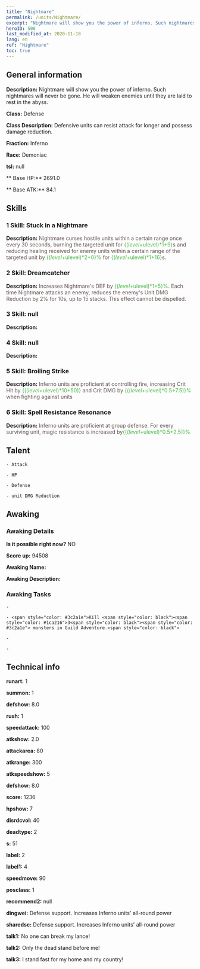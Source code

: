 ```yaml
---
title: "Nightmare"
permalink: /units/Nightmare/
excerpt: "Nightmare will show you the power of inferno. Such nightmares will never be gone. He will weaken enemies until they are laid to rest in the abyss."
heroID: 508
last_modified_at: 2020-11-18
lang: en
ref: "Nightmare"
toc: true
---
```

## General information
 **Description:** Nightmare will show you the power of inferno. Such nightmares will never be gone. He will weaken enemies until they are laid to rest in the abyss.

 **Class:** Defense

 **Class Description:** Defensive units can resist attack for longer and possess damage reduction.

 **Fraction:** Inferno

 **Race:** Demoniac

 **tsl:** null

 ** Base HP:** 2691.0

 ** Base ATK:** 84.1

## Skills
### 1 Skill: Stuck in a Nightmare
 **Description:** <span style="color: #645252">Nightmare curses hostile units within a certain range once every 30 seconds, burning the targeted unit for <span style="color: black"><span style="color: #48b946">{($level+$ulevel)*1+9}<span style="color: black"><span style="color: #645252">s and reducing healing received for enemy units within a certain range of the targeted unit by <span style="color: black"><span style="color: #48b946">{($level+$ulevel)*2+0}%<span style="color: black"><span style="color: #645252"> for <span style="color: black"><span style="color: #48b946">{($level+$ulevel)*1+16}<span style="color: black"><span style="color: #645252">s.<span style="color: black">

### 2 Skill: Dreamcatcher
 **Description:** <span style="color: #645252">Increases Nightmare's DEF by <span style="color: black"><span style="color: #48b946">{($level+$ulevel)*1+5}%<span style="color: black"><span style="color: #645252">. Each time Nightmare attacks an enemy, reduces the enemy's Unit DMG Reduction by 2% for 10s, up to 15 stacks. This effect cannot be dispelled.<span style="color: black">

### 3 Skill: null
 **Description:** 

### 4 Skill: null
 **Description:** 

### 5 Skill: Broiling Strike
 **Description:** <span style="color: #645252">Inferno units are proficient at controlling fire, increasing Crit Hit by <span style="color: black"><span style="color: #48b946">{(($level+$ulevel)*10+50)}<span style="color: black"><span style="color: #645252"> and Crit DMG by <span style="color: black"><span style="color: #48b946">{(($level+$ulevel)*0.5+7.5)}%<span style="color: black"><span style="color: #645252"> when fighting against <burned> units<span style="color: black">

### 6 Skill: Spell Resistance Resonance
 **Description:** <span style="color: #645252">Inferno units are proficient at group defense. For every surviving unit, magic resistance is increased by<span style="color: black"><span style="color: #48b946">{(($level+$ulevel)*0.5+2.5)}%<span style="color: black"><span style="color: #645252"><span style="color: black">

## Talent
    - Attack

    - HP

    - Defense

    - unit DMG Reduction

## Awaking
### Awaking Details
 **Is it possible right now?** NO

 **Score up:** 94508

 **Awaking Name:** 

 **Awaking Description:** 

### Awaking Tasks
    - 

    - <span style="color: #3c2a1e">Kill <span style="color: black"><span style="color: #1ca216">3<span style="color: black"><span style="color: #3c2a1e"> monsters in Guild Adventure.<span style="color: black">

    - 

    - 

## Technical info
 **runart:** 1

 **summon:** 1

 **defshow:** 8.0

 **rush:** 1

 **speedattack:** 100

 **atkshow:** 2.0

 **attackarea:** 80

 **atkrange:** 300

 **atkspeedshow:** 5

 **defshow:** 8.0

 **score:** 1236

 **hpshow:** 7

 **disrdcvol:** 40

 **deadtype:** 2

 **s:** 51

 **label:** 2

 **label1:** 4

 **speedmove:** 90

 **posclass:** 1

 **recommend2:** null

 **dingwei:** Defense support. Increases Inferno units' all-round power

 **sharedsc:** Defense support. Increases Inferno units' all-round power

 **talk1:** No one can break my lance!

 **talk2:** Only the dead stand before me!

 **talk3:** I stand fast for my home and my country!

